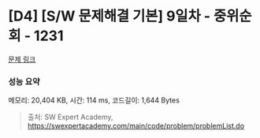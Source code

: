 # [D4] [S/W 문제해결 기본] 9일차 - 중위순회 - 1231 

[문제 링크](https://swexpertacademy.com/main/code/problem/problemDetail.do?contestProbId=AV140YnqAIECFAYD) 

### 성능 요약

메모리: 20,404 KB, 시간: 114 ms, 코드길이: 1,644 Bytes



> 출처: SW Expert Academy, https://swexpertacademy.com/main/code/problem/problemList.do